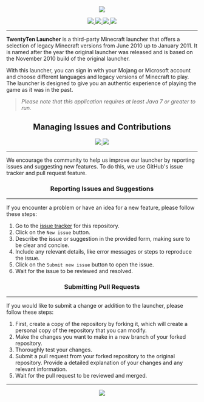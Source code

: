 <div align="center">
  <a href="https://i.imgur.com/VxyZRcZ.png">
    <img src="https://i.imgur.com/VxyZRcZ.png">
  </a>
</div>

<p align="center">
  <a href="https://www.azul.com/downloads/?version=java-7-lts&package=jre">
    <img src="https://img.shields.io/badge/Java-7%2B-blue.svg">
  </a>
  <a href="https://github.com/sojlabjoi/TwentyTenLauncher/releases/latest">
    <img src="https://img.shields.io/github/v/release/sojlabjoi/TwentyTenLauncher?label=latest">
  </a>
  <a href="https://github.com/sojlabjoi/TwentyTenLauncher/releases/latest">
    <img src="https://img.shields.io/github/downloads/sojlabjoi/TwentyTenLauncher/latest/total.svg">
  </a>
  <a href="https://github.com/sojlabjoi/TwentyTenLauncher/blob/stable/LICENSE">
    <img src="https://img.shields.io/github/license/sojlabjoi/TwentyTenLauncher">
  </a>
</p>

---

__TwentyTen Launcher__ is a third-party Minecraft launcher that offers a selection of legacy
Minecraft
versions from June 2010 up to January 2011. It is named after the year the original launcher was
released and is based on the November 2010 build of the original launcher.

With this launcher, you can sign in with your Mojang or Microsoft account and choose different
languages and legacy versions of Minecraft to play. The launcher is designed to give you an
authentic experience of playing the game as it was in the past.

> _Please note that this application requires at least Java 7 or greater to run._

<h2 align="center">Managing Issues and Contributions</h2>
<p align="center">
  <a href="https://github.com/sojlabjoi/TwentyTenLauncher/issues">
    <img src="https://img.shields.io/github/issues/sojlabjoi/TwentyTenLauncher">
  </a>
  <a href="https://github.com/sojlabjoi/TwentyTenLauncher/pulls">
    <img src="https://img.shields.io/github/issues-pr/sojlabjoi/TwentyTenLauncher">
  </a>
</p>

---

We encourage the community to help us improve our launcher by reporting issues and suggesting new
features. To do this, we use GitHub's issue tracker and pull request feature.

<h3 align="center">Reporting Issues and Suggestions</h3>

---

If you encounter a problem or have an idea for a new feature, please follow these steps:

1. Go to the [issue tracker](https://github.com/sojlabjoi/TwentyTenLauncher/issues) for this
   repository.
2. Click on the ``New issue`` button.
3. Describe the issue or suggestion in the provided form, making sure to be clear and concise.
4. Include any relevant details, like error messages or steps to reproduce the issue.
5. Click on the ``Submit new issue`` button to open the issue.
6. Wait for the issue to be reviewed and resolved.

<h3 align="center">Submitting Pull Requests</h3>

---

If you would like to submit a change or addition to
the launcher, please follow these steps:

1. First, create a copy of the repository by forking it, which will create a personal copy of the
   repository that you can modify.
2. Make the changes you want to make in a new branch of your forked repository.
3. Thoroughly test your changes.
4. Submit a pull request from your forked repository to the original repository.
   Provide a detailed explanation of your changes and any relevant information.
5. Wait for the pull request to be reviewed and merged.

---

<div align="center">
  <a href="https://i.imgur.com/XI2qib8.png">
    <img src="https://i.imgur.com/XI2qib8.png">
  </a>
</div>
